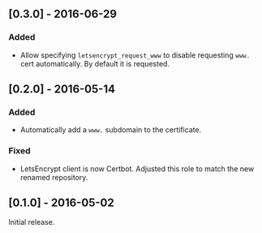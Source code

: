 ## [0.3.0] - 2016-06-29

### Added

* Allow specifying `letsencrypt_request_www` to disable requesting `www.` cert automatically. By default it is requested.

## [0.2.0] - 2016-05-14

### Added

* Automatically add a `www.` subdomain to the certificate.

### Fixed

* LetsEncrypt client is now Certbot. Adjusted this role to match the new renamed repository.

## [0.1.0] - 2016-05-02

Initial release.
